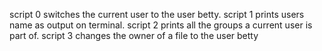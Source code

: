 script 0 switches the current user to the user betty.
script 1 prints users name as output on terminal.
script 2 prints all the groups a current user is part of.
script 3 changes the owner of a file to the user betty
